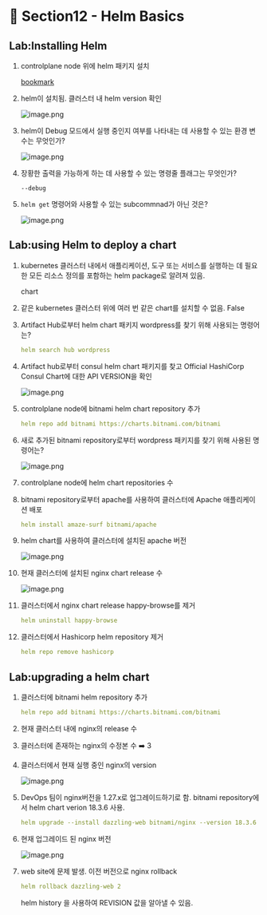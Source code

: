 # 🍨 Section12 - Helm Basics

## Lab:Installing Helm

1. controlplane node 위에 helm 패키지 설치

    [bookmark](https://helm.sh/docs/intro/install/#from-script)

2. helm이 설치됨. 클러스터 내 helm version 확인

    ![image.png](https://prod-files-secure.s3.us-west-2.amazonaws.com/b2ea2032-00e9-4883-a13b-cb03cf5b2334/c9bdd932-487b-48fe-a79d-59ac5065d76a/image.png?X-Amz-Algorithm=AWS4-HMAC-SHA256&X-Amz-Content-Sha256=UNSIGNED-PAYLOAD&X-Amz-Credential=ASIAZI2LB466W4DH5P5G%2F20250325%2Fus-west-2%2Fs3%2Faws4_request&X-Amz-Date=20250325T141102Z&X-Amz-Expires=3600&X-Amz-Security-Token=IQoJb3JpZ2luX2VjEK7%2F%2F%2F%2F%2F%2F%2F%2F%2F%2FwEaCXVzLXdlc3QtMiJIMEYCIQDFqRgmPs7b0HM9mghtdFjaE3Aa4aWkdJUpCQqeuK9Q6AIhANtSvINUEcvZg5fgr9P%2BEO5AYxMy5pKTucxQWq7w9rtsKv8DCBcQABoMNjM3NDIzMTgzODA1IgwWOSwMMTtJ5cLeLHsq3AOjnZ9%2FcLRs1SLJZtGsYnmwrBMmaWmJEIo%2BifZdTc9Q%2BJDFRIBm9YI%2F8fk3sfH2FMKVwidWLm8%2BnI3BVBPlBWkA42kDN93srlBRfaFySpNTUCMJQ3MFaCj0%2BkebGjug7FCW31hyCt%2FkU4OeWohhOiz%2FHwUwsc%2FKFhQgJbqF823i1ZzeglkkdSvAZHric9kFWjXHhXRXMDWi365Ltt7kgDzjm%2Bb7XlmZ8%2F3Qwz8hxBY04Mh%2FJ%2B2iFmNTtdqvDQ9YzOcBVE4cS3RtxNTbaoGU9X%2Bi86qrZIJC1VtZErliEGXsjHpPcNqJodvTAXwL2ObrImyJo1OPVYfOPyRKoyeQy8kdThPnEFeODmy0INlwjt%2FBUiIG1KPURYOP7Ux4iekWQdkQ4dsIXQZLOG%2FRlkSe5CPnt1V6oc1Hg%2B%2FyT0C4%2Bo9IZUyiTixc6ZmB7IsOuh3YbvFisPi%2FtOdedpSoclagwN%2FASFs8E4duv7zBaddsL9c71xEZLJy3iV6lVXcWgFX3qgKjM41kGFf3UjtUrWFY8Gb2Hy%2Bha2dm8d6Dx44UWo64K5z73s0yeQEZhf9LyoeRwJ6KYy%2BHFsMp61FAjUcmGC8tErTtcz0IZoUxv55CtbYN3xI6v9aqEVMnCdrwzTD65Iq%2FBjqkATrrdQks4RZIhoglQ0iDSY2LVPG%2BKEjq3u5PbZbisUEVwFqWA0um3S1zf13k2ddPMZhsheHIkaGEsno5Zo2VvkHJk9mrkfsi4aksO%2FWTdsqXp2EUWW5qeMis%2BLVisDpnazsNMSy0UCxj5Qk9mRDBdxG8ppxCo5JWaY6IQtgzpx7%2FBcL3r0%2F5yS5wmNVVzw3TCwB0XtSO0BZak23TGbK35qSFXN9%2F&X-Amz-Signature=756aeb89ce8a56632baf0e867bf365c7215a25d44c7be3acd15f7f3b751efab1&X-Amz-SignedHeaders=host&x-id=GetObject)

3. helm이 Debug 모드에서 실행 중인지 여부를 나타내는 데 사용할 수 있는 환경 변수는 무엇인가?

    ![image.png](https://prod-files-secure.s3.us-west-2.amazonaws.com/b2ea2032-00e9-4883-a13b-cb03cf5b2334/69ca795c-9f38-4d08-ab29-52d6ec8dfe45/image.png?X-Amz-Algorithm=AWS4-HMAC-SHA256&X-Amz-Content-Sha256=UNSIGNED-PAYLOAD&X-Amz-Credential=ASIAZI2LB466QJAVVDX6%2F20250325%2Fus-west-2%2Fs3%2Faws4_request&X-Amz-Date=20250325T141102Z&X-Amz-Expires=3600&X-Amz-Security-Token=IQoJb3JpZ2luX2VjEK7%2F%2F%2F%2F%2F%2F%2F%2F%2F%2FwEaCXVzLXdlc3QtMiJGMEQCIHbp7HaFCKD7rU6cvQT0uS4mZXbhHPPh1GG01yB0Q3wyAiApqvCTcJySn6VnqouCSwVsGozQJPEk%2Bqaot1y1W6uAwyr%2FAwgXEAAaDDYzNzQyMzE4MzgwNSIMWKEx8iLdSbRqSDXZKtwD%2FY%2BygIbMAD8ynz0vS8q2fSAT%2F05asjbidXqScg9W5Mh7UFr%2BM2bmeswAmKQItH5cF8HJZ8Syplf3btm5Siy%2FIm6hM3QtnN%2FNdWqaxGiRHEVeIb8S2mvbMQV4k0jPTAnuCV8jXz%2BRy%2FaU1Ug4%2FKkipYGtS6KmQzmPt4VSmJBXrMCMjfGn6tlaqzBGTr8J%2FbZw16QrZRBquuXeXuFvOHd%2B4FNrdzQToFklRRIfEPAMUx6T2sIE9oe38N5N3iWG7DJlc8%2F8sebjr5rKDizQUpsb4musDKsNSHc05IDTGpJDrvFjkz1zRTX%2BlR9hr7qPheSwXeV5ZQuUcOux9pFxhVaY8zLlg6H230XuoAImJLABmCDUblnBZF7TCsi4q0yDA5RyjPEYwv8tqlq%2F3RBQJ8pTHBLqLRAbmDUtZrGHwV7OW9UQaJJxm6uIFgaO8h4os6emoOBJy41W1l4nVfTaQnnfJVjI7GYjxXvW0JXKjfgDkGa6mmf3Ut8e5zw6TfAN4sAqP6Uhm08HGo1xEG63wp%2BL4Z5DBw09jzEWl3Hq2UOmI%2Bf9dC3i2O65vwSSSiUzTZR5qSQuGM2VRGim5F2MXemNVyxXANW0jH25cxLHBkPFEkE34neIbfCuzOqB0BYwleWKvwY6pgEFYghMLbTODDab%2FpEtsm8RTpapAL8fxQ2jxkfxICOgN6LKcJsfyIui%2BSwsPVHmwLmDC7ZREAZpRmQfMVUetXvt%2FLSRlnYLfjpLppj%2BldVqetOo7VV%2BUC4jcDOP7EhZofH9MGd6IX%2BClXDTyOYOVG%2FtBT4sD5qDWHmz4qVHiGSRZJq0dGgegzuNiV%2B1pgTa%2BRmDpzExNmKaJFIzCLGiX%2FiMpVyv%2FKFa&X-Amz-Signature=f1c00226445fd04a60936d4640f84c577fa4e7f590f104989068a8ce7dcd2dbb&X-Amz-SignedHeaders=host&x-id=GetObject)

4. 장황한 출력을 가능하게 하는 데 사용할 수 있는 명령줄 플래그는 무엇인가?

    `--debug`

5. `helm get` 명령어와 사용할 수 있는 subcommnad가 아닌 것은?

    ![image.png](https://prod-files-secure.s3.us-west-2.amazonaws.com/b2ea2032-00e9-4883-a13b-cb03cf5b2334/8b4d92de-2e0c-42f2-8ca2-402d161402a4/image.png?X-Amz-Algorithm=AWS4-HMAC-SHA256&X-Amz-Content-Sha256=UNSIGNED-PAYLOAD&X-Amz-Credential=ASIAZI2LB466RRDTM2PH%2F20250325%2Fus-west-2%2Fs3%2Faws4_request&X-Amz-Date=20250325T141103Z&X-Amz-Expires=3600&X-Amz-Security-Token=IQoJb3JpZ2luX2VjEK7%2F%2F%2F%2F%2F%2F%2F%2F%2F%2FwEaCXVzLXdlc3QtMiJGMEQCICTDDM4FbfA7MJSaQHP08g%2BBt2CxwpC4U3ykjTW54gR2AiA2rHJTGR1soGTs84Xwlt1LI2MQqZxh5q0NaW0uaMEMByr%2FAwgXEAAaDDYzNzQyMzE4MzgwNSIMBQBkeH9oj9cEPsIZKtwDZoeSttGtu16A8id%2Fu%2B41KPMn9UgN%2B82XluqsLtFNQuR5Xv9IZAbilMB6nKP%2B7g5v%2FWZc%2FRunCOpbyxFAScNTOw8Lig2PIe34O9mxikwlfksH67CotzkCNibHaErBdkRyBEjkIgkdEEZZ%2F9yMkRUBfa6Ln2EJlURr05l%2Bb2mzuirqHd30PL8Lg%2FkAG1wc56vuBqg8Yl4cmXAWinapqQdgWcpAIoNRWcNzeaebuheAUMfzE28hMcNmcrDG35WfDoQP0hcA3KNiUWvvsbqx0zzEHLaxBzw%2Ftt0d6KmmWvXnJymmr7qEkSn8tlWXMqfHpJpZgZ6h6Jy4WBFPPvErE4bHTC9yzT7cIklnUDSW0AzmdHCjN59CThofV22XYrZVcwsm%2BiA2KTY5cYupH5%2Bx9u8uEHYY2DfeoZBUWIcSyHR26UJHAD8QExjhHUIyejd5YbngM6Sr%2FA4q6rGp3Z%2B2%2BiCUnPi2hS0YBxN8rv0OtfSoSItJeJ8m4k%2FhSxgOewAXnOkSsSIXWN7b%2BIa2Yx4loIzWq1e2h0C5jM%2Bzzv7YUnt17%2FsPWsuoqLnUWzeyZIyk5DcF%2BBEeA4y6m%2BWVt6rUxUxa%2F2gioP56HceJ1Bj9u4M9P8mZXELxil8fJ28Mdc4w0OSKvwY6pgF1xy9E9CLfKnC61Iy18mwIpndnf0pWHFx7z2Lmi%2FGzfGwfJEKY75YJWZpqXBkliD%2FkvXA%2F2AIbbGl9B89lSrugFeQlH0HIjwgcM%2B4W0SY1waEvp62Ng%2BVK%2BlZZHsftUGdUZ0NvGtZiZDkAmtMhW0oHtrNAIXfRIkO3JL4brXOsR52Bs6ebTUdCpJmo4NdNQ2AukMRVeJYKDyslT3vFHFv%2BE27awvAS&X-Amz-Signature=3b453e94a70218ac2f1022ba50ff40601b59879ccc85a430d63d57d653bc62df&X-Amz-SignedHeaders=host&x-id=GetObject)


## Lab:using Helm to deploy a chart

1. kubernetes 클러스터 내에서 애플리케이션, 도구 또는 서비스를 실행하는 데 필요한 모든 리소스 정의를 포함하는 helm package로 알려져 있음.

    chart

2. 같은 kubernetes 클러스터 위에 여러 번 같은 chart를 설치할 수 없음. False
3. Artifact Hub로부터 helm chart 패키지 wordpress를 찾기 위해 사용되는 명령어는?

    ```yaml
    helm search hub wordpress
    ```

4. Artifact hub로부터 consul helm chart 패키지를 찾고 Official HashiCorp Consul Chart에 대한 API  VERSION을 확인

    ![image.png](https://prod-files-secure.s3.us-west-2.amazonaws.com/b2ea2032-00e9-4883-a13b-cb03cf5b2334/930692cd-425e-4e23-9c1b-928f9f1e131a/image.png?X-Amz-Algorithm=AWS4-HMAC-SHA256&X-Amz-Content-Sha256=UNSIGNED-PAYLOAD&X-Amz-Credential=ASIAZI2LB466Z6GABVKH%2F20250325%2Fus-west-2%2Fs3%2Faws4_request&X-Amz-Date=20250325T141104Z&X-Amz-Expires=3600&X-Amz-Security-Token=IQoJb3JpZ2luX2VjEK7%2F%2F%2F%2F%2F%2F%2F%2F%2F%2FwEaCXVzLXdlc3QtMiJHMEUCIQDEs6KXP6ft8P%2BV1tXot5G33o2cIIyedGxND5PH369l8QIgA%2FbmnfLFTbsH0%2BPOnAxTxtDyZYkJzMcMKlrcDgiE7coq%2FwMIFxAAGgw2Mzc0MjMxODM4MDUiDAdW6Vy4FjjmX4GonyrcAyCL2Ecsi9kIgXtZyTJlxJdG24DXIQ2710gB4UVz1fwJlBHMCrM9LmeFS1%2FJWBDcWHRpjI2z1SVJN9y2QLxWsIczkaqyHM%2B%2BKT%2BacU7fUiitpARyzUcA080bnk29%2BvAd9HXCTVwnTWScsBVyL86qctdkibdD%2Bl47CM7Xhw9jbu1JPpoOwXEhPgh55Td%2BkDMQDdnRxG%2FSeJLJPIwoFRdQf6XeX%2FoT6PdC1UxuCkJxbUUNcCdkfmp0HbHO3jQXPxj%2BjuHqcJ9W2HrIl7LQFSPCKvf17ATGIOPFN%2BnOiuIrWxwPz0T%2BbFwJkJDv61pRqpk2BkEXLkeRNiCqxGuJbwFLFmZOIJG0YuK8wqbidr6LDrBpp0%2FGlkdlbhfAVZqtBQ7wkerLB37lkX5ypT9fL6otQZolST2FuRpkpkWO2J0ehN%2BCbHIuuyk65BsSFhSSHxZvcvwBjAkYqexmh3jqxrR0cj%2B4OjDjA2eldHk9Xc0sbDllNBUHeQGquJg91nX3TXp6KmSOx3FszfN3bnp689MOS7Bu9Q%2FGlHJW7Gw%2FSVyAMot9Vi9o5CIkr26pW2FVB6XNvugLr95gzCRcv3eB%2Fg2k8v16pwMSDFtu4gX%2Bo7n1%2FDYcldlbTYC9ym1btiVvMNLkir8GOqUB%2BvNDwknTq%2BdEP6nc80GtwT7qaqHotPJ9mPNAB03liTJsZ%2F8fLZLwNQ%2FnulYFB5pMIRxAthvKa%2BPl5ZIGEmF%2FvXFjEQCJmRDAC9iQGeQwjYslzM%2F7%2F0Z48eT6xgnX%2B8Av3uHKWpMkK7aKZTjw4dLy%2Fvb6PPQgw8MijaG3FjPoeTsxxMwCxk83YhWQyCxh5R3rzcTV8dq8%2BStRas%2BLu%2F%2FoK7O7twls&X-Amz-Signature=ec818a089658a4bf44cb6a0eec5f8b805874571bc98a98ccd3a650c2be090cb3&X-Amz-SignedHeaders=host&x-id=GetObject)

5. controlplane node에 bitnami helm chart repository 추가

    ```yaml
    helm repo add bitnami https://charts.bitnami.com/bitnami
    ```

6. 새로 추가된 bitnami repository로부터 wordpress 패키지를 찾기 위해 사용된 명령어는?

    ![image.png](https://prod-files-secure.s3.us-west-2.amazonaws.com/b2ea2032-00e9-4883-a13b-cb03cf5b2334/048cc660-48fe-40f7-9e95-b0f2f327e878/image.png?X-Amz-Algorithm=AWS4-HMAC-SHA256&X-Amz-Content-Sha256=UNSIGNED-PAYLOAD&X-Amz-Credential=ASIAZI2LB466WPRWZ2GO%2F20250325%2Fus-west-2%2Fs3%2Faws4_request&X-Amz-Date=20250325T141104Z&X-Amz-Expires=3600&X-Amz-Security-Token=IQoJb3JpZ2luX2VjEK7%2F%2F%2F%2F%2F%2F%2F%2F%2F%2FwEaCXVzLXdlc3QtMiJHMEUCIB4q7RR4gZGxK4MMD0ZQj596sUmkHTnj5WbbW9OVZV91AiEAzqj8r3vYN2Ocr3DA5AAAd8BcgYE6hIelJHkmgPO%2BcuQq%2FwMIFxAAGgw2Mzc0MjMxODM4MDUiDIWTqgmV6ijL%2FLOQISrcA5lPx3acKfItskG33ALljS6c8go8qFaZSw9Os7qpis0HbKctAQOcisdIG7a5tmcan3slidL4Tqv6Eej3Xtpu1M8HTmpUlFAcT5REyTn5u7Uyo3Zr751qtgpc99lFztohDX8MmzkI4L%2F49Mt53aSLdEjZe2jG8D%2BX1D7TK5bqRvCCKLrB89Lp%2BtzumZx%2FZ0YInoUJZiykF1pHlQGOvx2UHGh9Q8Y0Nrz0SWt0ju8EOSnAhp6Z1Lq0Jh24huTfDOPD%2FzBCs%2BPMj1eBZ5Jp2P2Z9pCFPuxf6EK2HiU5Kr31EO5shblZnN3ixMQPXB9SeGBHdlYZpSlKpIL12K2gGLe%2BEts2zQ5%2FyYkyyitXQzYrfL2WTYW1%2F0dNLGQsezaasFF4XCtPB6wf9uBHOHwUgSns9NrkfhMWVgrOicclSM1cRkRfYzuKZ3tYkyVKSdUYZjMh8qbhwaUIw27NIfSTAKmMk0%2FsR5QOnJ9isdi6VNfBzQcHpxnMiA8qx5W9ik%2BgQVOrRNHps2Gygs%2FisOmnfK1Q7bb4OYIOnFeigoYaZgZPAa6mnIFeg8x7wUtbUKjJ4fzSPioWl7JUmbgDukIc1%2BZIf7Vd9xKfycpD6fMUOlR0RbWF8daym%2FQYP88ITYWeMJXlir8GOqUBOKbxDjEOR%2BbGsWji6jqjnivmfVCNm6YojNJm0icEAK17gI3RWFs6kMZqkvh3TEE3i5naD5dj8eQs18Nni8DZbyu23ntNu4Ihs%2BgVNmudL5z0ozuAQfPsepf1kkudWvjRYoGIyYRjxORao0z%2B00sY4hfL%2FUAghFdTx3ZT4n94zXynN62gA6pBHAsJgKAjKKR%2BHZAVrxlM44W8DW8gHoaWenrYUYJG&X-Amz-Signature=510352096f872982347423a2d9ce3f15b2e08032944c9983f432d96599fd26b3&X-Amz-SignedHeaders=host&x-id=GetObject)

7. controlplane node에 helm chart repositories 수
8. bitnami repository로부터 apache를 사용하여 클러스터에 Apache 애플리케이션 배포

    ```yaml
    helm install amaze-surf bitnami/apache
    ```

9. helm chart를 사용하여 클러스터에 설치된 apache 버전

    ![image.png](https://prod-files-secure.s3.us-west-2.amazonaws.com/b2ea2032-00e9-4883-a13b-cb03cf5b2334/e38adf70-0b48-42cc-9fc1-c4beff4e690a/image.png?X-Amz-Algorithm=AWS4-HMAC-SHA256&X-Amz-Content-Sha256=UNSIGNED-PAYLOAD&X-Amz-Credential=ASIAZI2LB466QJWN4MAB%2F20250325%2Fus-west-2%2Fs3%2Faws4_request&X-Amz-Date=20250325T141105Z&X-Amz-Expires=3600&X-Amz-Security-Token=IQoJb3JpZ2luX2VjEK7%2F%2F%2F%2F%2F%2F%2F%2F%2F%2FwEaCXVzLXdlc3QtMiJHMEUCIQCCVDg2wVzAHcCq8aQ8samNjnMv4AMulVpQ6AMLpzhXaQIgP%2BkvRRjYkYIrhj4jb0os0h0y3k%2FxrbK8HiQGf6Wloagq%2FwMIFxAAGgw2Mzc0MjMxODM4MDUiDNodaCxcvM9A%2BgausCrcA%2BmAA790Ik%2B%2BurFkMgoWiPt0w21y9b36zGSBgHgRSB12jgGrmjwAN1MoWT0fw3CIbXm8qMzKkUmB5ysnCyjFXmXdPzuhasYksNotmJC87edU3fYDgR11XKGrCcxg0YtuizKQMSMq3OR6PmJRP1lTzcdGDlrhmfBfxSpePFZ4qZn9k3PpHS2mO1FYSvRd6TnDwQfl4eAIbVwngVc9bUWITThmGONKgS3jt4aQ4JRzjqEPiaT2YGohYc7C96O9%2B%2Bu9GUxt2Z2qaR5aMgM2%2Bx891fM36FwR8pMhqQw7RXmPiCS%2Fr27p%2Fhwo%2B3XQ8c%2FUt2SWCMjvXHcWmoIZUE6YFFkgq0Cwvw2D9n%2BKo5rXF3bGBEII2bcL3LtT5TKsCSCNBrpCAHyW45%2F2nrcCfhGf8NFGIkImbrTm8%2FTKk7Ojhq9yRB0b%2BKEbgeJ1vVKWwNjjp4sg4knQrUEh0VzEPXW3pPMCEgm%2FfKJIrSlk%2F0nyU4Qui4I8HeDzN8MFpFwuuf74SvPGhUbhwdpe6NoTga3klVgK08QM%2FMTDi7B7%2B7VsTNbLqZTCZstduk1e2npHw%2Fvn%2Buuf5PKH2kxt1CJKFfX4yEAJ0VX%2B3%2BgnVNL4M%2B%2BYNAfm8dns3M3rSkcl2dostRzLMJTlir8GOqUBAkpVIX3uG%2BPfprnOvSx1xImDbdCMOn%2Bh2D8JgZYBJFBpU0qOwhdWjPw%2F8jZ7Wp9p4Z38bMyEKesewr4kD%2FPg%2F9tmNoAi5%2F9EAeS0i79Ldn8CKcoic1np%2BBKvKwBGqQEufELrHdSr4W0FvU1vkTbBQDktXi1KJD%2Fa0A9apwZFZDYw6GsI2cM3SaLlHQNJ37qF5vvKjrNKmIAg2bYzLeVVS4B2%2FoFI&X-Amz-Signature=5201ba54380aea46c6ccf96df1a5ff2b0fc0f3852fa8c9b3096ae6c5c5197420&X-Amz-SignedHeaders=host&x-id=GetObject)

10. 현재 클러스터에 설치된 nginx chart release 수

    ![image.png](https://prod-files-secure.s3.us-west-2.amazonaws.com/b2ea2032-00e9-4883-a13b-cb03cf5b2334/8388808b-1d20-480f-ba99-2276eda3aeec/image.png?X-Amz-Algorithm=AWS4-HMAC-SHA256&X-Amz-Content-Sha256=UNSIGNED-PAYLOAD&X-Amz-Credential=ASIAZI2LB466YSMNP2HV%2F20250325%2Fus-west-2%2Fs3%2Faws4_request&X-Amz-Date=20250325T141105Z&X-Amz-Expires=3600&X-Amz-Security-Token=IQoJb3JpZ2luX2VjEK7%2F%2F%2F%2F%2F%2F%2F%2F%2F%2FwEaCXVzLXdlc3QtMiJGMEQCICwPlOpFiYQCkCs1pTJIHY07501DzBuwAeG7lPXafIWpAiA0pfqREgXDA9O0kxQ6kUWWdFu2WAtGDz4sj%2BCd9OYOmyr%2FAwgXEAAaDDYzNzQyMzE4MzgwNSIMw8XTnUmY2YIJ2BvsKtwDYpmWwUvN0qMyrANZOHxm9kbi9iePt5AK6YngpQ3lwGG%2Fdo0kuiPhC1LrURIB%2B6Yoxo%2FFfhJAU62p3uH35W1pWzjbMKYMKu%2FL5zbah43WGnnOxTr%2BcQYfi4S1aKtvbFWbsq8p6EsQZKwQY9tAisweMa%2BQ6OAsiDEFeRHZLP%2BytWcYYjwt8zm7OtBB2vnBoOB82bom1mkSmi2H3AjXGkENrmnshCBxcqDa0CuXPk5VxwLN1nKAbKD99cye9aNwkaVolQPX%2FGncekEzhegxfBdHKwMettuYddFDbbzeKf9DNjY8Er2CGxt7%2Fr9AkCJTqUVFCmy62fluCAKmLboOJiv%2BzKd9b7xy1ModMHSPUW8tcGAqcVDIzT2B2JMDk7mwD%2BSqLxJH9fetdwpZwAYr1EQTLIfNlnQLMDk%2BnMbr14qaEic2qZVdhXYZ4%2FqLi9VICzkrICDiArGzWYJFnEBie6%2BrJsrf0G23%2F%2F3B7fnVc3PyflSPPosPstLmonHluVDpASHroMuO48AI9c5q2UxWxfqxH9MX4e8luqACN4W69eJ2dKWzqiw29X%2BiyxD%2FocYRGkLSLf0DvC8c8vt9i%2BHTC2Ce%2BKoQuFaugtVoJ%2FB2vH37g4l%2F5VC7W3zNywYA7SYw0OSKvwY6pgEehTM%2FU71vGWZjGDSe5pZi36CIbAlY3a029ZQPf%2BC4C8CROqova0%2ByIaPOq4C6AaoMttCgaMCpRuSonHFg4TxlmrfdOnt%2FFLcRv%2FWdOv3HY8VELrKe%2FYut0DYauzXpj6AOjmjFxmuG4nmaikpxPhJp8en1EQZixUDGk8F0ycuUuCgMH9n%2FIu85LzvhJXlhbFH8ajDUMoKe9cydEpBbLLjAMr35HRKp&X-Amz-Signature=45917fdc523093d61e8cfb1e4970c0cc98effd595761eeab036452646260a814&X-Amz-SignedHeaders=host&x-id=GetObject)

11. 클러스터에서 nginx chart release happy-browse를 제거

    ```yaml
    helm uninstall happy-browse
    ```

12. 클러스터에서 Hashicorp helm repository 제거

    ```yaml
    helm repo remove hashicorp
    ```


## Lab:upgrading a helm chart

1. 클러스터에 bitnami helm repository 추가

    ```yaml
    helm repo add bitnami https://charts.bitnami.com/bitnami
    ```

2. 현재 클러스터 내에 nginx의  release 수
3. 클러스터에 존재하는 nginx의 수정본 수 ➡️ 3
4. 클러스터에서 현재 실행 중인 nginx의 version

    ![image.png](https://prod-files-secure.s3.us-west-2.amazonaws.com/b2ea2032-00e9-4883-a13b-cb03cf5b2334/b455502b-e813-41c9-a31d-758acd7b6fc1/image.png?X-Amz-Algorithm=AWS4-HMAC-SHA256&X-Amz-Content-Sha256=UNSIGNED-PAYLOAD&X-Amz-Credential=ASIAZI2LB4663ZNHJ6N2%2F20250325%2Fus-west-2%2Fs3%2Faws4_request&X-Amz-Date=20250325T141107Z&X-Amz-Expires=3600&X-Amz-Security-Token=IQoJb3JpZ2luX2VjEK7%2F%2F%2F%2F%2F%2F%2F%2F%2F%2FwEaCXVzLXdlc3QtMiJHMEUCIAMEtYtRR7gMr62zhoavtt6D%2FEEJIoabLoHetzHkgbhcAiEAifzznGfMDPa4W6Jy%2B%2BrOtK6ydnTXLq9CXn2lsbTOZasq%2FwMIFxAAGgw2Mzc0MjMxODM4MDUiDJ%2Bt%2FmubnzMlbi%2FWkSrcAwsXeSeaAGwyA5Hg4aTaqYJm8ezVgMqH3%2FXVEaQg6w%2BnDk8BmrJU4pfYLVCaI5qwm0jePH32KBx1XMDfk1Xg%2FyynBLW83IikN7GJGwZtq1xerlbulyamVIP9Du8SWfQKNF6ASS5YRW%2BkBKsU2t70pu4Y9qDITIitL8VIri9VnmBn2wY52xUrLlChgmK%2BLiYE0T4pKDh1ZB6Yrzw70u3KkEAkNuAMKaId%2FRdfikinrk8HD8jkvpqLSsJgPgrvLsocz6ktQ5zPHgQf2sec%2BjvkrIXAaSd%2BqwtX5OxtTKQBAywR61EXfzhSvovxN%2FwyA2lOlYltcNzMF08h8a73tcYKGA7rq3fg07wbs1%2F0mYv1OSsNwXXvScM92M9uzjXMK0zDzAKIxak3JGOOCGyPde6Xm08%2F4p8hY5NmACfuE7h87go0Tvc91BMVW1Iuw7MNNF4D7N8yqN0nQhivCVbEtedou%2Fefzbky1bV9JTdASQg%2BR5Oh8WLI3W1qNwwKwHq8cjfGGSs8rkXpGIb956q9jID3SCDlU15ehRd9egsm%2FJDXwuz1%2FRkDvWNtQMubobqQp7RuxNaUbs9iSchO7aWvNpnTTKXaRB1aJHzck4sb7VjPpfFHzmNkHlFkJS39%2Fv8rMIzlir8GOqUBDbXaMVzkzsocHXthsnw7Uto9V7xi5D8iwtSFyqhtixhQh6E8tuszlPk1zX8Ja9wih6NTWAnVZsbT%2BjQUikup1OBL4u2oO319UBnjG%2FVLi7wuCjvkDSl6HpUSMKNweGxVnuqUZCdudlPpbkXhp2Uyg0wdoWYm35hX0xYhTu%2FMTBbtngOhp39Yl21rfsTAKlwjwMamnqhAy02uOyUpiViZp5SECOub&X-Amz-Signature=62648f51eff04e449a25306e1ab3cf7ac2232781dc05904f8a25eead65969153&X-Amz-SignedHeaders=host&x-id=GetObject)

5. DevOps 팀이 nginx버전을 1.27.x로 업그레이드하기로 함. bitnami repository에서 helm chart verion 18.3.6 사용.

    ```yaml
    helm upgrade --install dazzling-web bitnami/nginx --version 18.3.6
    ```

6. 현재 업그레이드 된 nginx 버전

    ![image.png](https://prod-files-secure.s3.us-west-2.amazonaws.com/b2ea2032-00e9-4883-a13b-cb03cf5b2334/f7b287a2-6476-42d1-97ee-a1845c92fe99/image.png?X-Amz-Algorithm=AWS4-HMAC-SHA256&X-Amz-Content-Sha256=UNSIGNED-PAYLOAD&X-Amz-Credential=ASIAZI2LB466U2O7566D%2F20250325%2Fus-west-2%2Fs3%2Faws4_request&X-Amz-Date=20250325T141108Z&X-Amz-Expires=3600&X-Amz-Security-Token=IQoJb3JpZ2luX2VjEK7%2F%2F%2F%2F%2F%2F%2F%2F%2F%2FwEaCXVzLXdlc3QtMiJHMEUCIFBTspWuZ0n%2BPPLljQATG17da5dS4O%2BmwSurD89A19LtAiEAl2bE1T08%2Bdh7fdZJ%2B9lzbZUGHaEUGsZ6Tc%2BpN0B4rtsq%2FwMIFxAAGgw2Mzc0MjMxODM4MDUiDN%2B3m0D19JmF9eSJoCrcA8oL2RnE2S7olyqCn3ymiXPVhvquMMlNc3QzXI1hCFaa7LIka0t8PFL7Z5AC%2B5zO3tmZCTraN4yh1gLBU4ywjNRLTJJJKlvCh5UEBUyo%2Fid2frGfEjU5zW3CJYmZy3Z6LR3kL5ZR4%2BeX9gRAQjNN3i1WV6u8fwNYBKqz6nBvcJw8CTyzpF4lDdF5P4aUY0PgfrEsHzamp4ycAymqW6XWC8Jt84jynNyjDSeTN%2Fi69zq5dKYiYv4UQqAGEDf9nF3WL8Sul4mefkkqimU4j2tLK2T%2BD4M7RNvY49O1UdOgQXnnIoT4peXfPh%2F4rBmIH9DLqUJaF2dSm88jYtSCAhq4VS%2FsMngLykF7Yg4rl6g6xo1U4CxSPbSZRG4VA7L9qudEfkmrjIIQ7lC%2BL3kr964BRIlSZN1TWlsMyD3vyw8Zkynttksenj2A7FrzjKZ4acT35OYedJApfMRpYZjxI3IHFM2%2FhBQNyUjLUZK2XSrAO9EhUIXJr3LSeZuerdEq6VdWr%2Fzl3RYgT4UhtAE68557rI%2BLPorjjQVJSa1DcrB2UETIZes3%2BiSe3mSaIKxxefBqGo2GGB0inq3tWdS0NiFSq2u26lnbsu5pk7h4vKwLqQsA02eYtelfpJBlpUvKMJnlir8GOqUBvHXlEBV6P%2Fw0EjekzSlRJ%2FbVhtfYHQLA%2Fu6GaJBdrq1P%2FidMUS3KrQl16X1h2LL3vNdS%2F%2FzCVVPaghid9Ji8gVRkH4NMLIuC0P94EqdL6nyCA8xh1iDAH7VdDJ0nha50STcW0%2F4bihDTIiuJSxOqwQXSz5s4qlHgzMP8I%2F2AfEyh3T15KtX2vZEIgTXFtbY4MkPZeNaTgCm%2B0rxBw8lnj2ANlBRe&X-Amz-Signature=6e3758a4cf2cba6cdac88a4e05c36f8278b3989288a645fc83db428b1ee7aeb9&X-Amz-SignedHeaders=host&x-id=GetObject)

7. web site에 문제 발생. 이전 버전으로 nginx rollback

    ```yaml
    helm rollback dazzling-web 2
    ```


    helm history <release name>을 사용하여 REVISION 값을 알아낼 수 있음.

